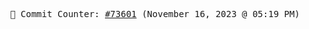 <p align="center">
    <samp>
        📮 Commit Counter: <a href="https://github.com/Javascript-void0/Javascript-void0/commits/main">#73601</a> (November 16, 2023 @ 05:19 PM)
    </samp>
</p>